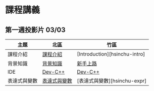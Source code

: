 # 課程講義

## 第一週投影片 03/03
| 主題     | 北區                        | 竹區                            |
| ------ | ------------------------- | ----------------------------- |
| 課程介紹   | [課程介紹][taipei-intro]      | [Introduction][hsinchu-intro] |
| 背景知識   | [背景知識][taipei-background] | [新手上路][hsinchu-background]    |
| IDE    | [Dev-C++][taipei-devcpp]  | [Dev-C++][hsinchu-devcpp]     |
| 表達式與變數 | [表達式與變數][taipei-expr]     | [表達式與變數][hsinchu-expr]        |
[taipei-intro]: https://goo.gl/E9mTqn
[taipei-devcpp]: https://goo.gl/omAHvN
[taipei-background]: https://goo.gl/Mn3mBY
[taipei-expr]: https://goo.gl/2bimxh

[hsinchu-background]: https://hackmd.io/p/B1Bxjd8uM#/
[hsinchu-devcpp]: https://hackmd.io/p/SJc__yPuz#/
